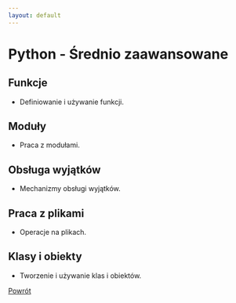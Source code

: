 ```yaml
---
layout: default
---
```


# Python - Średnio zaawansowane

## Funkcje
- Definiowanie i używanie funkcji.

## Moduły
- Praca z modułami.

## Obsługa wyjątków
- Mechanizmy obsługi wyjątków.

## Praca z plikami
- Operacje na plikach.

## Klasy i obiekty
- Tworzenie i używanie klas i obiektów.

[Powrót](../)
